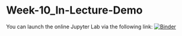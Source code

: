# Week-10_In-Lecture-Demo
You can launch the online Jupyter Lab via the following link:
[![Binder](https://mybinder.org/badge_logo.svg)](https://mybinder.org/v2/gh/BristolDataAnalyticsinBusiness/Week-10_In-Lecture-Demo/HEAD)
